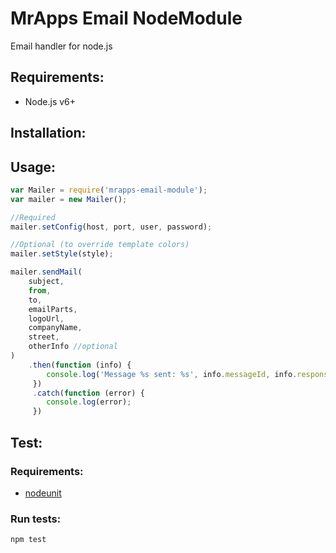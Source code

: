 # MrApps Email NodeModule

Email handler for node.js

## Requirements:

- Node.js v6+

## Installation:



## Usage:

```javascript
var Mailer = require('mrapps-email-module');
var mailer = new Mailer();

//Required
mailer.setConfig(host, port, user, password);

//Optional (to override template colors)
mailer.setStyle(style);

mailer.sendMail(
    subject,
    from,
    to,
    emailParts,
    logoUrl,
    companyName,
    street,
    otherInfo //optional
)
    .then(function (info) {
        console.log('Message %s sent: %s', info.messageId, info.response);
     })
     .catch(function (error) {
        console.log(error);
     })
```

## Test:

### Requirements:

- [nodeunit](https://github.com/caolan/nodeunit)

### Run tests:

```bash
npm test
```
